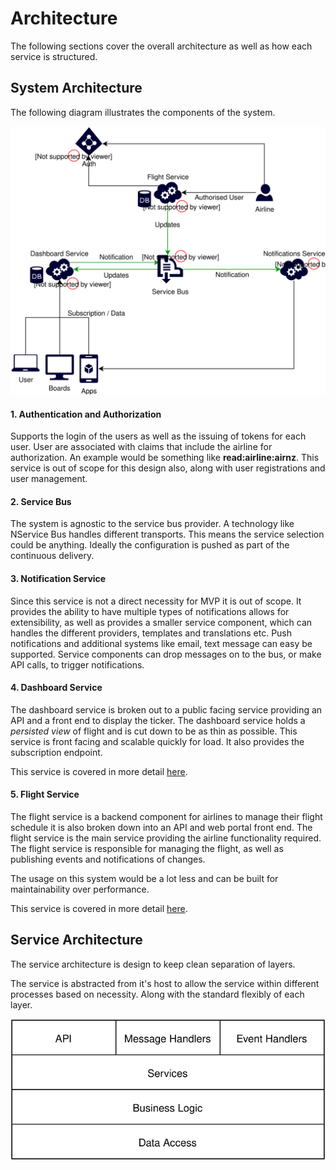 # Architecture

The following sections cover the overall architecture as well as how each service is structured.

## System Architecture

The following diagram illustrates the components of the system.

![architecture](/static/images/architecture.system.svg)

#### 1. Authentication and Authorization

Supports the login of the users as well as the issuing of tokens for each user. User are associated with claims that include the airline for authorization. An example would be something like **read:airline:airnz**. This service is out of scope for this design also, along with user registrations and user management.

#### 2. Service Bus

The system is agnostic to the service bus provider. A technology like NService Bus handles different transports. This means the service selection could be anything. Ideally the configuration is pushed as part of the continuous delivery.

#### 3. Notification Service

Since this service is not a direct necessity for MVP it is out of scope. It provides the ability to have multiple types of notifications allows for extensibility, as well as provides a smaller service component, which can handles the different providers, templates and translations etc. Push notifications and additional systems like email, text message can easy be supported. Service components can drop messages on to the bus, or make API calls, to trigger notifications.

#### 4. Dashboard Service

The dashboard service is broken out to a public facing service providing an API and a front end to display the ticker. The dashboard service holds a *persisted view* of flight and is cut down to be as thin as possible. This service is front facing and scalable quickly for load. It also provides the subscription endpoint.

This service is covered in more detail [here](dashboard.md).

#### 5. Flight Service

The flight service is a backend component for airlines to manage their flight schedule it is also broken down into an API and web portal front end. The flight service is the main service providing the airline functionality required. The flight service is responsible for managing the flight, as well as publishing events and notifications of changes.

The usage on this system would be a lot less and can be built for maintainability over performance.

This service is covered in more detail [here](flight.md).

## Service Architecture

The service architecture is design to keep clean separation of layers.

The service is abstracted from it's host to allow the service within different processes based on necessity. Along with the standard flexibly of each layer.

![service](/static/images/architecture.service.svg)
